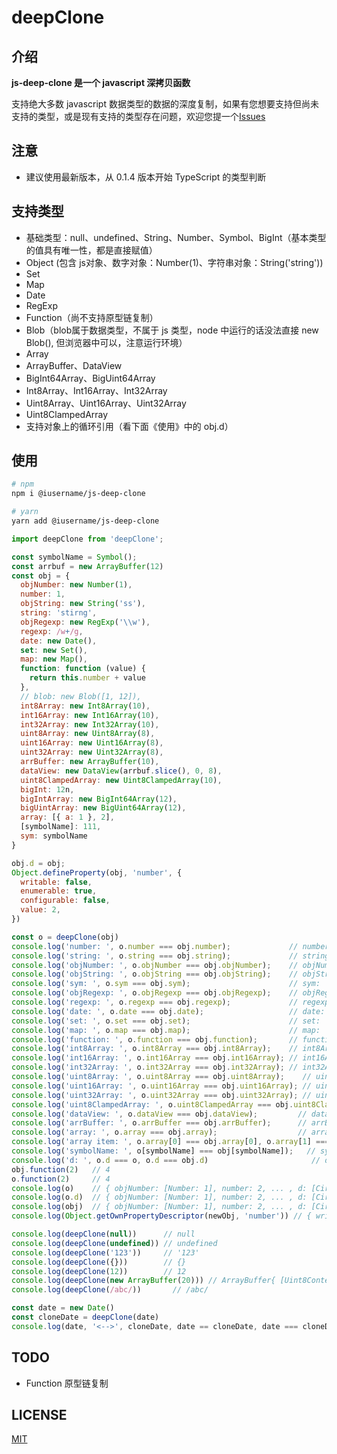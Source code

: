 # deepClone

## 介绍
<strong>js-deep-clone 是一个 javascript 深拷贝函数</strong>

支持绝大多数 javascript 数据类型的数据的深度复制，如果有您想要支持但尚未支持的类型，或是现有支持的类型存在问题，欢迎您提一个[Issues](https://github.com/YMaster/js-deep-clone/issues)

## 注意
- 建议使用最新版本，从 0.1.4 版本开始 TypeScript 的类型判断

## 支持类型
- 基础类型：null、undefined、String、Number、Symbol、BigInt（基本类型的值具有唯一性，都是直接赋值）
- Object (包含 js对象、数字对象：Number(1)、字符串对象：String('string'))
- Set
- Map
- Date
- RegExp
- Function（尚不支持原型链复制）
- Blob（blob属于数据类型，不属于 js 类型，node 中运行的话没法直接 new Blob(), 但浏览器中可以，注意运行环境）
- Array
- ArrayBuffer、DataView
- BigInt64Array、BigUint64Array
- Int8Array、Int16Array、Int32Array
- Uint8Array、Uint16Array、Uint32Array
- Uint8ClampedArray
- 支持对象上的循环引用（看下面《使用》中的 obj.d）


## 使用
```bash
# npm
npm i @iusername/js-deep-clone

# yarn
yarn add @iusername/js-deep-clone
```
```javascript
import deepClone from 'deepClone';

const symbolName = Symbol();
const arrbuf = new ArrayBuffer(12)
const obj = {
  objNumber: new Number(1),
  number: 1,
  objString: new String('ss'),
  string: 'stirng',
  objRegexp: new RegExp('\\w'),
  regexp: /w+/g,
  date: new Date(),
  set: new Set(),
  map: new Map(),
  function: function (value) {
    return this.number + value
  },
  // blob: new Blob([1, 12]),
  int8Array: new Int8Array(10),
  int16Array: new Int16Array(10),
  int32Array: new Int32Array(10),
  uint8Array: new Uint8Array(8),
  uint16Array: new Uint16Array(8),
  uint32Array: new Uint32Array(8),
  arrBuffer: new ArrayBuffer(10),
  dataView: new DataView(arrbuf.slice(), 0, 8),
  uint8ClampedArray: new Uint8ClampedArray(10),
  bigInt: 12n,
  bigIntArray: new BigInt64Array(12),
  bigUintArray: new BigUint64Array(12),
  array: [{ a: 1 }, 2],
  [symbolName]: 111,
  sym: symbolName
}

obj.d = obj;
Object.defineProperty(obj, 'number', {
  writable: false,
  enumerable: true,
  configurable: false,
  value: 2,
})

const o = deepClone(obj)
console.log('number: ', o.number === obj.number);             // number:  true
console.log('string: ', o.string === obj.string);             // string:  true
console.log('objNumber: ', o.objNumber === obj.objNumber);    // objNumber:  false
console.log('objString: ', o.objString === obj.objString);    // objString:  false
console.log('sym: ', o.sym === obj.sym);                      // sym:  true
console.log('objRegexp: ', o.objRegexp === obj.objRegexp);    // objRegexp:  false
console.log('regexp: ', o.regexp === obj.regexp);             // regexp:  false
console.log('date: ', o.date === obj.date);                   // date:  false
console.log('set: ', o.set === obj.set);                      // set:  false
console.log('map: ', o.map === obj.map);                      // map:  false
console.log('function: ', o.function === obj.function);       // function:  false
console.log('int8Array: ', o.int8Array === obj.int8Array);    // int8Array:  false
console.log('int16Array: ', o.int16Array === obj.int16Array); // int16Array:  false
console.log('int32Array: ', o.int32Array === obj.int32Array); // int32Array:  false
console.log('uint8Array: ', o.uint8Array === obj.uint8Array);    // uint8Array:  false
console.log('uint16Array: ', o.uint16Array === obj.uint16Array); // uint16Array:  false
console.log('uint32Array: ', o.uint32Array === obj.uint32Array); // uint32Array:  false
console.log('uint8ClampedArray: ', o.uint8ClampedArray === obj.uint8ClampedArray); // uint32Array:  false
console.log('dataView: ', o.dataView === obj.dataView);         // dataView:  false
console.log('arrBuffer: ', o.arrBuffer === obj.arrBuffer);      // arrBuffer:  false
console.log('array: ', o.array === obj.array);                  // array:  false
console.log('array item: ', o.array[0] === obj.array[0], o.array[1] === obj.array[1]);  // array items:  false true
console.log('symbolName: ', o[symbolName] === obj[symbolName]);   // symbolName:  false
console.log('d: ', o.d === o, o.d === obj.d)                       // d:  true false
obj.function(2)   // 4
o.function(2)     // 4
console.log(o)    // { objNumber: [Number: 1], number: 2, ... , d: [Circular], [Symbol()]: 111 }
console.log(o.d)  // { objNumber: [Number: 1], number: 2, ... , d: [Circular], [Symbol()]: 111 }
console.log(obj)  // { objNumber: [Number: 1], number: 2, ... , d: [Circular], [Symbol()]: 111 }
console.log(Object.getOwnPropertyDescriptor(newObj, 'number')) // { writable: false, enumerable: true, configurable: false, value: 2 }

console.log(deepClone(null))      // null
console.log(deepClone(undefined)) // undefined
console.log(deepClone('123'))     // '123'
console.log(deepClone({}))        // {}
console.log(deepClone(12))        // 12
console.log(deepClone(new ArrayBuffer(20))) // ArrayBuffer{ [Uint8Contents]: <00, 00, ...>, byteLength: 20 }
console.log(deepClone(/abc/))       // /abc/

const date = new Date()
const cloneDate = deepClone(date)
console.log(date, '<-->', cloneDate, date == cloneDate, date === cloneDate)    // 2020-05-09T05:42:54.818Z <--> 2020-05-09T05:42:54.818Z false false
```

## TODO
- Function 原型链复制

## LICENSE
[MIT](https://opensource.org/licenses/MIT)